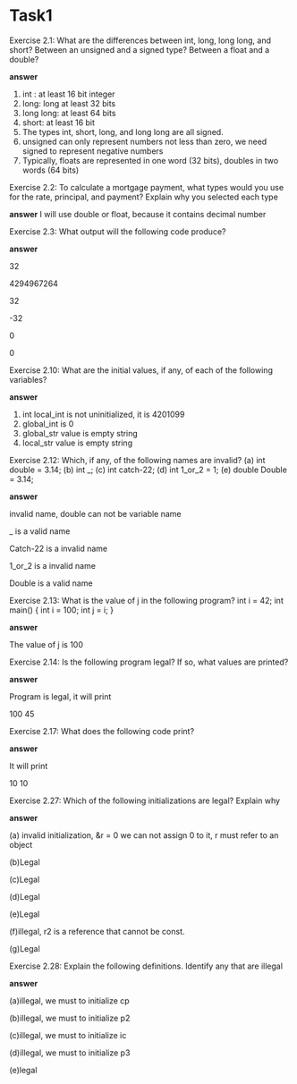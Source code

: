 # Task1
Exercise 2.1: What are the differences between int, long, long long, and short? Between an unsigned and a signed type? Between a float and a double?

**answer**
1. int : at least 16 bit integer
2. long: long at least 32 bits
3. long long: at least 64 bits
4. short: at least 16 bit
5. The types int, short, long, and long long are all signed.
6. unsigned can only represent numbers not less than zero, we need signed to represent negative numbers
7. Typically, floats are represented in one word (32 bits), doubles in two words (64 bits)
   
Exercise 2.2: To calculate a mortgage payment, what types would you use for the rate, principal, and payment? Explain why you selected each type

**answer**
I will use double or float, because it contains decimal number

Exercise 2.3: What output will the following code produce?

**answer**

32

4294967264

32

-32

0

0

Exercise 2.10: What are the initial values, if any, of each of the following variables?

**answer**

1. int local_int is not uninitialized, it is 4201099
1. global_int is 0
1. global_str value is  empty string
1. local_str value is empty string

Exercise 2.12: Which, if any, of the following names are invalid? (a) int double = 3.14; (b) int _; (c) int catch-22; (d) int 1_or_2 = 1; (e) double Double = 3.14;

**answer**

 invalid name, double can not be variable name

_ is a valid name

Catch-22 is a invalid name

 1_or_2 is a invalid name

Double is a valid name

Exercise 2.13: What is the value of j in the following program? int i = 42; int main() { int i = 100; int j = i; }

**answer**

The value of j is 100

Exercise 2.14: Is the following program legal? If so, what values are printed?

**answer**

Program is legal, it will print 

100 45

Exercise 2.17: What does the following code print?

**answer**

It will print

10 10

Exercise 2.27: Which of the following initializations are legal? Explain why

**answer**

(a) invalid initialization, &r = 0 we can not assign 0 to it, r must refer to an object

(b)Legal

(c)Legal

(d)Legal

(e)Legal

(f)illegal, r2 is a reference that cannot be const.

(g)Legal

Exercise 2.28: Explain the following definitions. Identify any that are illegal

**answer**

(a)illegal, we must to initialize cp

(b)illegal, we must to initialize p2

(c)illegal, we must to initialize ic

(d)illegal, we must to initialize p3

(e)legal
